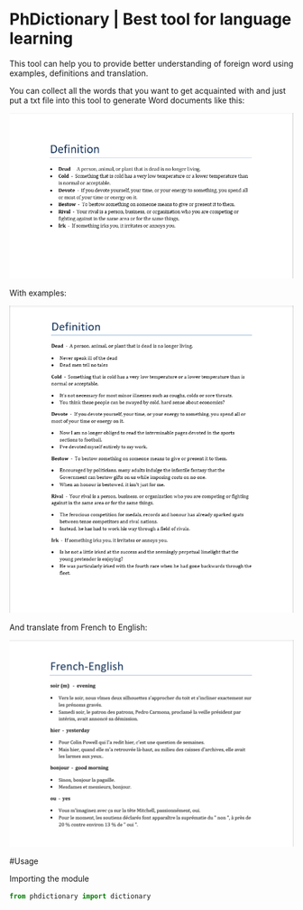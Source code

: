 # PhDictionary | Best tool for language learning

This tool can help you to provide better understanding of foreign word using examples, definitions and translation.

You can collect all the words that you want to get acquainted with and just put a txt file into this tool to generate Word documents like this:

![Alt text](/examples/def.png?raw=true "Definition")

With examples:

![Alt text](/examples/def-e.png?raw=true "Definition_examples")

And translate from French to English:


![Alt text](/examples/fr-eng.png?raw=true "Definition_examples")

#Usage

Importing the module
```python
from phdictionary import dictionary
```
